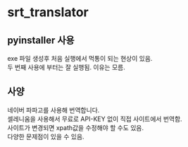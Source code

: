 # srt_translator  
## pyinstaller 사용  
exe 파일 생성후 처음 실행에서 먹통이 되는 현상이 있음.  
두 번째 사용에 부터는 잘 실행됨. 이유는 모름.  
## 사양  
네이버 파파고를 사용해 번역합니다.  
셀레니움을 사용해서 무료로 API-KEY 없이 직접 사이트에서 번역함.  
사이트가 변경되면 xpath값을 수정해야 할 수도 있음.  
다양한 문제점이 있을 수 있음.  
